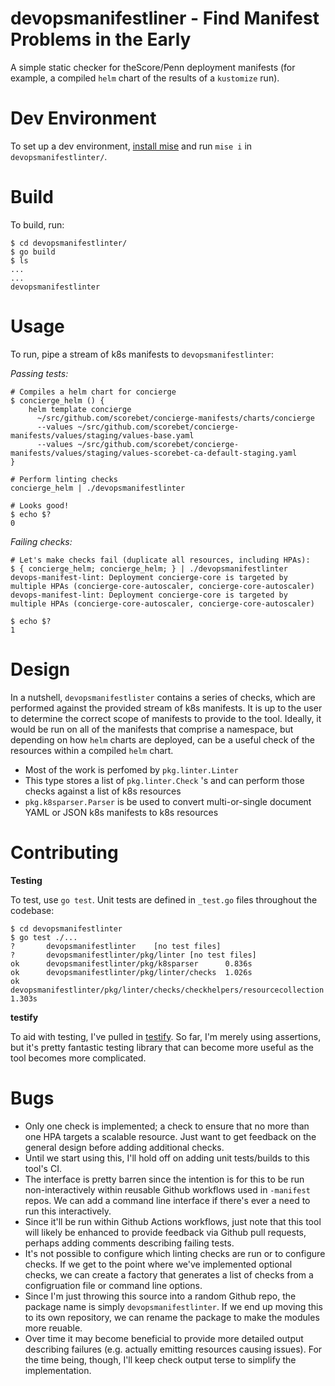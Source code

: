 # devopsmanifestliner - Find Manifest Problems in the Early

A simple static checker for theScore/Penn deployment manifests (for example, a compiled `helm` chart of the results of a `kustomize` run).

# Dev Environment

To set up a dev environment, [install mise](https://mise.jdx.dev/getting-started.html#quickstart) and run `mise i` in `devopsmanifestlinter/`.

# Build

To build, run:

```
$ cd devopsmanifestlinter/
$ go build
$ ls
...
...
devopsmanifestlinter
```

# Usage

To run, pipe a stream of k8s manifests to `devopsmanifestlinter`:

_Passing tests:_

```
# Compiles a helm chart for concierge
$ concierge_helm () {
    helm template concierge
      ~/src/github.com/scorebet/concierge-manifests/charts/concierge
      --values ~/src/github.com/scorebet/concierge-manifests/values/staging/values-base.yaml
      --values ~/src/github.com/scorebet/concierge-manifests/values/staging/values-scorebet-ca-default-staging.yaml
}

# Perform linting checks
concierge_helm | ./devopsmanifestlinter 

# Looks good!
$ echo $?
0
```

_Failing checks:_

```
# Let's make checks fail (duplicate all resources, including HPAs):
$ { concierge_helm; concierge_helm; } | ./devopsmanifestlinter 
devops-manifest-lint: Deployment concierge-core is targeted by multiple HPAs (concierge-core-autoscaler, concierge-core-autoscaler)
devops-manifest-lint: Deployment concierge-core is targeted by multiple HPAs (concierge-core-autoscaler, concierge-core-autoscaler)

$ echo $?
1
```

# Design

In a nutshell, `devopsmanifestlister` contains a series of checks, which are performed against the provided stream of k8s manifests.  It is up to the user to determine the correct scope of manifests to provide to the tool.  Ideally, it would be run on all of the manifests that comprise a namespace, but depending on how `helm` charts are deployed, can be a useful check of the resources within a compiled `helm` chart. 

- Most of the work is perfomed by `pkg.linter.Linter`
- This type stores a list of `pkg.linter.Check` 's and can perform those checks against a list of k8s resources
- `pkg.k8sparser.Parser` is be used to convert multi-or-single document YAML or JSON k8s manifests to k8s resources

# Contributing

**Testing**

To test, use `go test`.  Unit tests are defined in `_test.go` files throughout the codebase:

```
$ cd devopsmanifestlinter
$ go test ./...
?       devopsmanifestlinter    [no test files]
?       devopsmanifestlinter/pkg/linter [no test files]
ok      devopsmanifestlinter/pkg/k8sparser      0.836s
ok      devopsmanifestlinter/pkg/linter/checks  1.026s
ok      devopsmanifestlinter/pkg/linter/checks/checkhelpers/resourcecollection  1.303s
```

**testify**

To aid with testing, I've pulled in [testify](https://github.com/stretchr/testify). So far, I'm merely using assertions, but it's pretty fantastic testing library that can become more useful as the tool becomes more complicated.

# Bugs

- Only one check is implemented; a check to ensure that no more than one HPA targets a scalable resource.  Just want to get feedback on the general design before adding additional checks.
- Until we start using this, I'll hold off on adding unit tests/builds to this tool's CI.
- The interface is pretty barren since the intention is for this to be run non-interactively within reusable Github workflows used in `-manifest` repos.  We can add a command line interface if there's ever a need to run this interactively.
- Since it'll be run within Github Actions workflows, just note that this tool will likely be enhanced to provide feedback via Github pull requests, perhaps adding comments describing failing tests.
- It's not possible to configure which linting checks are run or to configure checks.  If we get to the point where we've implemented optional checks, we can create a factory that generates a list of checks from a configruation file or command line options.
- Since I'm just throwing this source into a random Github repo, the package name is simply `devopsmanifestlinter`.  If we end up moving this to its own repository, we can rename the package to make the modules more reuable.
- Over time it may become beneficial to provide more detailed output describing failures (e.g. actually emitting resources causing issues).  For the time being, though, I'll keep check output terse to simplify the implementation.
